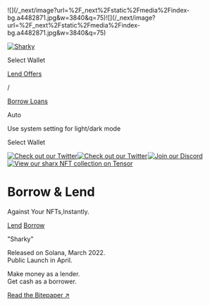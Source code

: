![](/_next/image?url=%2F_next%2Fstatic%2Fmedia%2Findex-
bg.a4482871.jpg&w=3840&q=75)![](/_next/image?url=%2F_next%2Fstatic%2Fmedia%2Findex-
bg.a4482871.jpg&w=3840&q=75)

[![Sharky](/sharky.svg)](/)

Select Wallet

[Lend ](/lend)[Offers ](/offers)

/

[Borrow ](/borrow)[Loans ](/loans)

Auto

Use system setting for light/dark mode

Select Wallet

[![Check out our
Twitter](/_next/image?url=%2F_next%2Fstatic%2Fmedia%2Ftwitter.6acebacd.png&w=3840&q=75)![Check
out our
Twitter](/_next/image?url=%2F_next%2Fstatic%2Fmedia%2Ftwitter.6acebacd.png&w=3840&q=75)](https://twitter.com/sharkyfi)[![Join
our
Discord](data:image/gif;base64,R0lGODlhAQABAIAAAAAAAP///yH5BAEAAAAALAAAAAABAAEAAAIBRAA7)![Join
our
Discord](/_next/image?url=%2F_next%2Fstatic%2Fmedia%2Fdiscord.8c43e144.png&w=3840&q=75)](https://discord.gg/sharkyfi)[![View
our sharx NFT collection on
Tensor](data:image/gif;base64,R0lGODlhAQABAIAAAAAAAP///yH5BAEAAAAALAAAAAABAAEAAAIBRAA7)![View
our sharx NFT collection on
Tensor](/_next/image?url=%2F_next%2Fstatic%2Fmedia%2Ftensor.53fc94fe.png&w=3840&q=75)](https://tensor.trade/trade/sharx)

# Borrow & Lend  
Against Your NFTs,Instantly.

[Lend](/lend) [Borrow](/borrow)

"Sharky"

Released on Solana, March 2022.  
Public Launch in April.

Make money as a lender.  
Get cash as a borrower.

[Read the Bitepaper ↗︎](https://bite.sharky.loans)

